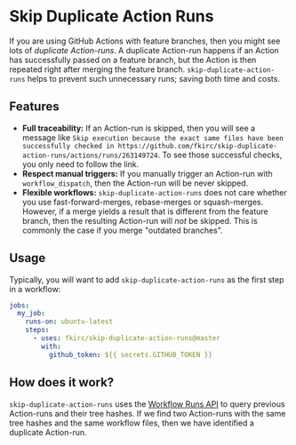 # Skip Duplicate Action Runs

If you are using GitHub Actions with feature branches, then you might see lots of _duplicate Action-runs_.
A duplicate Action-run happens if an Action has successfully passed on a feature branch, but the Action is then repeated right after merging the feature branch.
`skip-duplicate-action-runs` helps to prevent such unnecessary runs; saving both time and costs.

## Features

- **Full traceability:** If an Action-run is skipped, then you will see a message like `Skip execution because the exact same files have been successfully checked in https://github.com/fkirc/skip-duplicate-action-runs/actions/runs/263149724`.
  To see those successful checks, you only need to follow the link.
- **Respect manual triggers:** If you manually trigger an Action-run with `workflow_dispatch`, then the Action-run will be never skipped.
- **Flexible workflows:** `skip-duplicate-action-runs` does not care whether you use fast-forward-merges, rebase-merges or squash-merges.
  However, if a merge yields a result that is different from the feature branch, then the resulting Action-run will _not_ be skipped.
  This is commonly the case if you merge "outdated branches".

## Usage

Typically, you will want to add `skip-duplicate-action-runs` as the first step in a workflow:

```yml
jobs:
  my_job:
    runs-on: ubuntu-latest
    steps:
      - uses: fkirc/skip-duplicate-action-runs@master
        with:
          github_token: ${{ secrets.GITHUB_TOKEN }}
```

## How does it work?

`skip-duplicate-action-runs` uses the [Workflow Runs API](https://docs.github.com/en/rest/reference/actions#workflow-runs) to query previous Action-runs and their tree hashes.
If we find two Action-runs with the same tree hashes and the same workflow files, then we have identified a duplicate Action-run.

